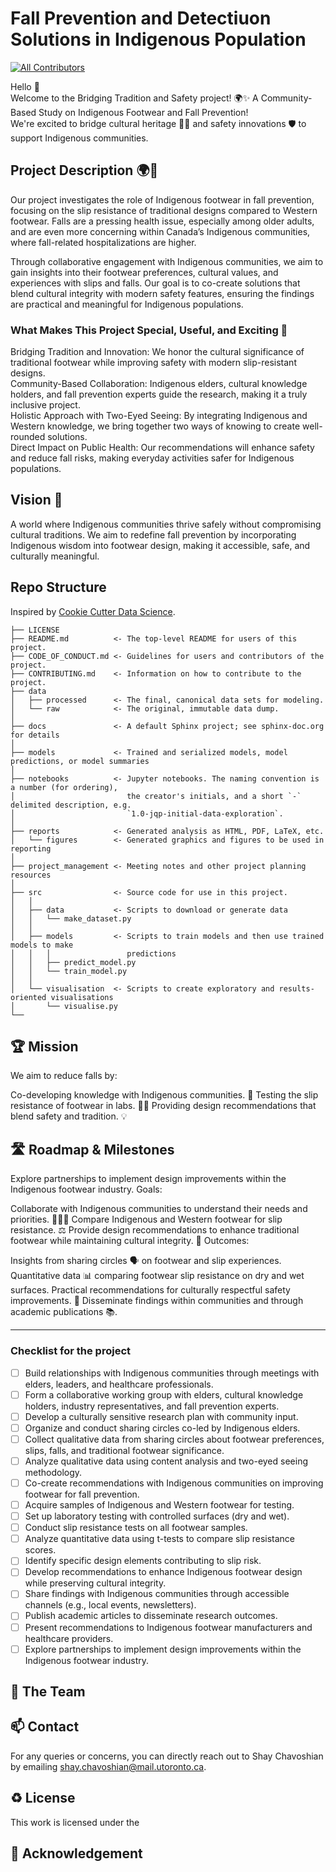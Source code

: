 # Fall Prevention and Detectiuon Solutions in Indigenous Population
<!-- ALL-CONTRIBUTORS-BADGE:START - Do not remove or modify this section -->
[![All Contributors](https://img.shields.io/badge/all_contributors-6-orange.svg?style=flat-square)](#contributors-)
<!-- ALL-CONTRIBUTORS-BADGE:END -->
Hello 👋\
Welcome to the Bridging Tradition and Safety project! 🌍✨ A Community-Based Study on Indigenous Footwear and Fall Prevention!\
We're excited to bridge cultural heritage 🧑‍🎨 and safety innovations 🛡️ to support Indigenous communities.




## Project Description 🌍👟
Our project investigates the role of Indigenous footwear in fall prevention, focusing on the slip resistance of traditional designs compared to Western footwear. Falls are a pressing health issue, especially among older adults, and are even more concerning within Canada’s Indigenous communities, where fall-related hospitalizations are higher.

Through collaborative engagement with Indigenous communities, we aim to gain insights into their footwear preferences, cultural values, and experiences with slips and falls. Our goal is to co-create solutions that blend cultural integrity with modern safety features, ensuring the findings are practical and meaningful for Indigenous populations.

### What Makes This Project Special, Useful, and Exciting 🌟
Bridging Tradition and Innovation: We honor the cultural significance of traditional footwear while improving safety with modern slip-resistant designs.\
Community-Based Collaboration: Indigenous elders, cultural knowledge holders, and fall prevention experts guide the research, making it a truly inclusive project.\
Holistic Approach with Two-Eyed Seeing: By integrating Indigenous and Western knowledge, we bring together two ways of knowing to create well-rounded solutions.\
Direct Impact on Public Health: Our recommendations will enhance safety and reduce fall risks, making everyday activities safer for Indigenous populations.

## Vision 🌠

A world where Indigenous communities thrive safely without compromising cultural traditions. We aim to redefine fall prevention by incorporating Indigenous wisdom into footwear design, making it accessible, safe, and culturally meaningful.

## Repo Structure

Inspired by [Cookie Cutter Data Science](https://github.com/drivendata/cookiecutter-data-science).

```
├── LICENSE
├── README.md          <- The top-level README for users of this project.
├── CODE_OF_CONDUCT.md <- Guidelines for users and contributors of the project.
├── CONTRIBUTING.md    <- Information on how to contribute to the project.
├── data
│   ├── processed      <- The final, canonical data sets for modeling.
│   └── raw            <- The original, immutable data dump.
│
├── docs               <- A default Sphinx project; see sphinx-doc.org for details
│
├── models             <- Trained and serialized models, model predictions, or model summaries
│
├── notebooks          <- Jupyter notebooks. The naming convention is a number (for ordering),
│                         the creator's initials, and a short `-` delimited description, e.g.
│                         `1.0-jqp-initial-data-exploration`.
│
├── reports            <- Generated analysis as HTML, PDF, LaTeX, etc.
│   └── figures        <- Generated graphics and figures to be used in reporting
│
├── project_management <- Meeting notes and other project planning resources
│
├── src                <- Source code for use in this project.
│   │
│   ├── data           <- Scripts to download or generate data
│   │   └── make_dataset.py
│   │
│   ├── models         <- Scripts to train models and then use trained models to make
│   │   │                 predictions
│   │   ├── predict_model.py
│   │   └── train_model.py
│   │
│   └── visualisation  <- Scripts to create exploratory and results-oriented visualisations
│       └── visualise.py
└──
```

## 🏆 Mission

We aim to reduce falls by:

Co-developing knowledge with Indigenous communities. 🤝
Testing the slip resistance of footwear in labs. 🥾🧪
Providing design recommendations that blend safety and tradition. 💡

## 🛣️ Roadmap & Milestones
Explore partnerships to implement design improvements within the Indigenous footwear industry.
Goals:

Collaborate with Indigenous communities to understand their needs and priorities. 🧑‍🤝‍🧑
Compare Indigenous and Western footwear for slip resistance. ⚖️
Provide design recommendations to enhance traditional footwear while maintaining cultural integrity. 🎨
Outcomes:

Insights from sharing circles 🗣️ on footwear and slip experiences.
Quantitative data 📊 comparing footwear slip resistance on dry and wet surfaces.
Practical recommendations for culturally respectful safety improvements. 🔧
Disseminate findings within communities and through academic publications 📚.

---

### Checklist for the project 

- [ ] Build relationships with Indigenous communities through meetings with elders, leaders, and healthcare professionals.
- [ ] Form a collaborative working group with elders, cultural knowledge holders, industry representatives, and fall prevention experts.
- [ ] Develop a culturally sensitive research plan with community input.
- [ ] Organize and conduct sharing circles co-led by Indigenous elders.
- [ ] Collect qualitative data from sharing circles about footwear preferences, slips, falls, and traditional footwear significance.
- [ ] Analyze qualitative data using content analysis and two-eyed seeing methodology.
- [ ] Co-create recommendations with Indigenous communities on improving footwear for fall prevention.
- [ ] Acquire samples of Indigenous and Western footwear for testing.
- [ ] Set up laboratory testing with controlled surfaces (dry and wet).
- [ ] Conduct slip resistance tests on all footwear samples.
- [ ] Analyze quantitative data using t-tests to compare slip resistance scores.
- [ ] Identify specific design elements contributing to slip risk.
- [ ] Develop recommendations to enhance Indigenous footwear design while preserving cultural integrity.
- [ ] Share findings with Indigenous communities through accessible channels (e.g., local events, newsletters).
- [ ] Publish academic articles to disseminate research outcomes.
- [ ] Present recommendations to Indigenous footwear manufacturers and healthcare providers.
- [ ] Explore partnerships to implement design improvements within the Indigenous footwear industry.

## 👥 The Team

📫 Contact
---

For any queries or concerns, you can directly reach out to Shay Chavoshian by emailing [shay.chavoshian@mail.utoronto.ca](shay.chavoshian@mail.utoronto.ca).

♻️ License
---

This work is licensed under the 

**🤝 Acknowledgement**
---



